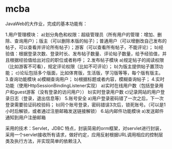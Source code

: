 # mcba
JavaWeb的大作业，完成的基本功能有：

1.用户管理模块：
a)划分角色和权限：超级管理员（所有用户的管理：增加、删除、查询用户）；版主（可以删除本版的帖子）；普通用户（可以增删改自己发布的帖子，可以查看并评论所有帖子）；游客（可以查看所有帖子，不能评论）；
b)经验值：根据登录次数、登录时长、发布帖子数量、评论帖子数量，给予经验值，并且根据经验值给出对应的职位或者称呼；
2.发布帖子模块
a)规定帖子的阅读权限（比如游客不可看），规定评论权限（比如不可评论）；
b)为版主提供帖子置顶功能；
c)论坛包括多个版面，比如体育版，生活版，学习版等等，每个版有版主。
3.查询功能模块
a)模糊查询用户；
b)根据标题或者内容，模糊查询帖子；
4.实时功能（使用HttpSessionBindingListener实现）
a)实时在线用户数（包括登录用户和guest游客（没有登录的访问用户））
b)实时登录用户数
c)记录网站的用户登录日志（登录，退出信息等）
5.账号安全
a)用户登录密码错了一次之后，下一次登录需要验证码校验码；
b)同个账号登录，密码错误3次后，锁死账号。（可以是1小时后解锁，或者通过注册邮箱发送链接解锁）
6.站内邮件功能模块
a)发送邮件通知到用户注册邮箱

采用的技术：Servlet，JDBC
特点，封装简易的orm框架，对servlet进行封装，采用一个servlet接收所有请求，做好约定，应用反射根据URL调用相应的控制层类及执行方法，并实现简单的依赖注入
 
